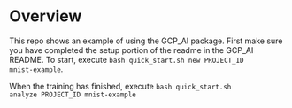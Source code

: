 # Overview
This repo shows an example of using the GCP_AI package. First make sure you have completed the setup portion
 of the readme in the GCP_AI README. To start, execute 
<code>bash quick_start.sh new PROJECT_ID mnist-example</code>.

When the training has finished, execute <code>bash quick_start.sh analyze PROJECT_ID mnist-example</code>